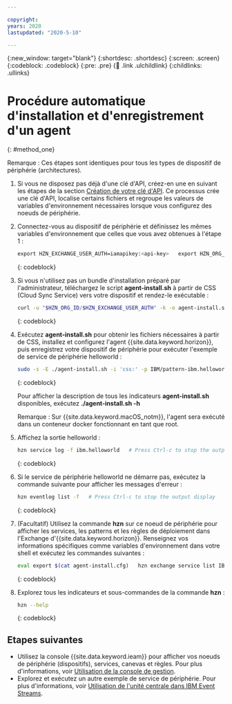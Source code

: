 ```yaml
---

copyright:
years: 2020
lastupdated: "2020-5-10"

---
```


{:new_window: target="blank"}
{:shortdesc: .shortdesc}
{:screen: .screen}
{:codeblock: .codeblock}
{:pre: .pre}
{:child: .link .ulchildlink}
{:childlinks: .ullinks}

# Procédure automatique d'installation et d'enregistrement d'un agent
{: #method_one}

Remarque : Ces étapes sont identiques pour tous les types de dispositif de périphérie (architectures).

1. Si vous ne disposez pas déjà d'une clé d'API, créez-en une en suivant les étapes de la section [Création de votre clé d'API](../hub/prepare_for_edge_nodes.md). Ce processus crée une clé d'API, localise certains fichiers et regroupe les valeurs de variables d'environnement nécessaires lorsque vous configurez des noeuds de périphérie.

2. Connectez-vous au dispositif de périphérie et définissez les mêmes variables d'environnement que celles que vous avez obtenues à l'étape 1 :

   ```bash
   export HZN_EXCHANGE_USER_AUTH=iamapikey:<api-key>   export HZN_ORG_ID=<votre-organisation-exchange>   export HZN_FSS_CSSURL=https://<entrée-concentrateur-gestion-ieam>/edge-css/
   ```
   {: codeblock}

3. Si vous n'utilisez pas un bundle d'installation préparé par l'administrateur, téléchargez le script **agent-install.sh** à partir de CSS (Cloud Sync Service) vers votre dispositif et rendez-le exécutable :

   ```bash
   curl -u "$HZN_ORG_ID/$HZN_EXCHANGE_USER_AUTH" -k -o agent-install.sh $HZN_FSS_CSSURL/api/v1/objects/IBM/agent_files/agent-install.sh/data   chmod +x agent-install.sh
   ```
   {: codeblock}

4. Exécutez **agent-install.sh** pour obtenir les fichiers nécessaires à partir de CSS, installez et configurez l'agent {{site.data.keyword.horizon}}, puis enregistrez votre dispositif de périphérie pour exécuter l'exemple de service de périphérie helloworld :

   ```bash
   sudo -s -E ./agent-install.sh -i 'css:' -p IBM/pattern-ibm.helloworld -w '*' -T 120
   ```
   {: codeblock}

   Pour afficher la description de tous les indicateurs **agent-install.sh** disponibles, exécutez **./agent-install.sh -h**

   Remarque : Sur {{site.data.keyword.macOS_notm}}, l'agent sera exécuté dans un conteneur docker fonctionnant en tant que root.

5. Affichez la sortie helloworld :

   ```bash
   hzn service log -f ibm.helloworld   # Press Ctrl-c to stop the output display
   ```
   {: codeblock}

6. Si le service de périphérie helloworld ne démarre pas, exécutez la commande suivante pour afficher les messages d'erreur :

   ```bash
   hzn eventlog list -f   # Press Ctrl-c to stop the output display
   ```
   {: codeblock}

7. (Facultatif) Utilisez la commande **hzn** sur ce noeud de périphérie pour afficher les services, les patterns et les règles de déploiement dans l'Exchange d'{{site.data.keyword.horizon}}. Renseignez vos informations spécifiques comme variables d'environnement dans votre shell et exécutez les commandes suivantes :

   ```bash
   eval export $(cat agent-install.cfg)   hzn exchange service list IBM/   hzn exchange pattern list IBM/   hzn exchange deployment listpolicy
   ```
   {: codeblock}

8. Explorez tous les indicateurs et sous-commandes de la commande **hzn** :

   ```bash
   hzn --help
   ```
   {: codeblock}

## Etapes suivantes

* Utilisez la console {{site.data.keyword.ieam}} pour afficher vos noeuds de périphérie (dispositifs), services, canevas et règles. Pour plus d'informations, voir [Utilisation de la console de gestion](../console/accessing_ui.md).
* Explorez et exécutez un autre exemple de service de périphérie. Pour plus d'informations, voir [Utilisation de l'unité centrale dans IBM Event Streams](../using_edge_services/cpu_load_example.md).

